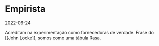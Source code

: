 # Empirista
2022-06-24

Acreditam na experimentação como fornecedoras de verdade. Frase do [[John Locke]], somos como uma tábula Rasa.